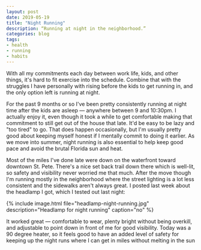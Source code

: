 ```yaml
---
layout: post
date: 2019-05-19
title: "Night Running"
description: “Running at night in the neighborhood.”
categories: blog
tags:
- health
- running
- habits
---
```


With all my commitments each day between work life, kids, and other things, it's hard to fit exercise into the schedule. Combine that with the struggles I have personally with rising before the kids to get running in, and the only option left is running at night.

For the past 9 months or so I've been pretty consistently running at night time after the kids are asleep — anywhere between 9 and 10:30pm. I actually enjoy it, even though it took a while to get comfortable making that commitment to still get out of the house that late. It'd be easy to be lazy and "too tired" to go. That does happen occasionally, but I'm usually pretty good about keeping myself honest if I mentally commit to doing it earlier. As we move into summer, night running is also essential to help keep good pace and avoid the brutal Florida sun and heat.

Most of the miles I've done late were down on the waterfront toward downtown St. Pete. There's a nice set back trail down there which is well-lit, so safety and visibility never worried me that much. After the move though I'm running mostly in the neighborhood where the street lighting is a lot less consistent and the sidewalks aren't always great. I posted last week about the headlamp I got, which I tested out last night:

{% include image.html file="headlamp-night-running.jpg" description="Headlamp for night running" caption="no" %}

It worked great — comfortable to wear, plenty bright without being overkill, and adjustable to point down in front of me for good visibility. Today was a 90 degree heater, so it feels good to have an added level of safety for keeping up the night runs where I can get in miles without melting in the sun
